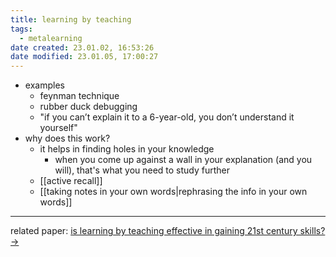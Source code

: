 ```yaml
---
title: learning by teaching
tags:
  - metalearning
date created: 23.01.02, 16:53:26
date modified: 23.01.05, 17:00:27
---
```


- examples
	- feynman technique
	- rubber duck debugging
	- "if you can’t explain it to a 6-year-old, you don’t understand it yourself"
- why does this work?
	- it helps in finding holes in your knowledge
		- when you come up against a wall in your explanation (and you will), that's what you need to study further
	- [[active recall]]
	- [[taking notes in your own words|rephrasing the info in your own words]]

---

related paper: [is learning by teaching effective in gaining 21st century skills? ->](https://files.eric.ed.gov/fulltext/EJ1101263.pdf)
